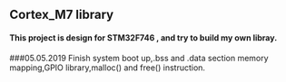 ## Cortex_M7 library 

#### This project is design for STM32F746 , and try to build my own libray.

###05.05.2019
Finish system boot up,.bss and .data section memory mapping,GPIO library,malloc() and free() instruction.

